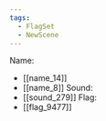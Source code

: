 ```yaml
---
tags:
  - FlagSet
  - NewScene
---
```

Name:
- [[name_14]]
- [[name_8]]
Sound:
- [[sound_279]]
Flag:
- [[flag_9477]]
